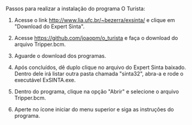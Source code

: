 Passos para realizar a instalação do programa O Turista:

1) Acesse o link http://www.lia.ufc.br/~bezerra/exsinta/ e clique em "Download do Expert Sinta".

2) Acesse https://github.com/joaopm/o_turista e faça o download do arquivo Tripper.bcm.

3) Aguarde o download dos programas.

4) Após concluídos, dê duplo clique no arquivo do Expert Sinta baixado. Dentro dele irá listar outra pasta chamada "sinta32", abra-a e rode o executável ExSINTA.exe.

5) Dentro do programa, clique na opção "Abrir" e selecione o arquivo Tripper.bcm.

6) Aperte no ícone iniciar do menu superior e siga as instruções do programa.
